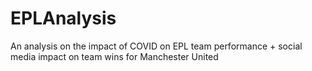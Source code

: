 # EPLAnalysis
An analysis on the impact of COVID on EPL team performance + social media impact on team wins for Manchester United
